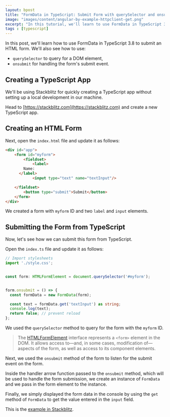 ```yaml
---
layout: bpost
title: "FormData in TypeScript: Submit Form with querySelector and onsubmit"
image: "images/content/angular-by-example-httpclient-get.png"
excerpt: "In this tutorial, we'll learn to use FormData in TypeScript 3.8" 
tags : [typescript] 
---
```


In this post, we'll learn how to use FormData in TypeScript 3.8 to submit an HTML form. We'll also see how to use:

- `querySelector` to query for a DOM element,
- `onsubmit` for handling the form's submit event. 


## Creating a TypeScript App

We'll be using Stackblitz for quickly creating a TypeScript app without setting up a local development in our machine.

Head to [https://stackblitz.com](https://stackblitz.com) and create a new TypeScript app.


## Creating an HTML Form

Next, open the `index.html` file and update it as follows:

```html
<div id="app">
	<form id="myform">
		<fieldset>
			<label>
        Name: 
      </label>
			<input type="text" name="textInput"/>

    </fieldset>
		<button type="submit">Submit</button>
	</form>
</div>
```

We created a form with `myform` ID and two `label` and `input` elements.

## Submitting the Form from TypeScript 

Now, let's see how we can submit this form from TypeScript.

Open the `index.ts` file and update it as follows:

```ts
// Import stylesheets
import './style.css';


const form: HTMLFormElement = document.querySelector('#myform');


form.onsubmit = () => {
  const formData = new FormData(form);

  const text = formData.get('textInput') as string;
  console.log(text);
  return false; // prevent reload
};
```

We used the `querySelector` method to query for the form with the `myform` ID.

> The [HTMLFormElement](https://developer.mozilla.org/en-US/docs/Web/API/HTMLFormElement) interface represents a `<form>` element in the DOM. It allows access to—and, in some cases, modification of—aspects of the form, as well as access to its component elements.

Next, we used the `onsubmit` method of the form to listen for the submit event on the form.

Inside the handler arrow function passed to the `onsubmit` method, which will be used to handle the form submission, we create an instance of `FormData` and we pass in the form element to the instance.

Finally, we simply displayed the form data in the console by using the `get` method of `FormData` to get the value entered in the `input` field.


This is the [example in Stackblitz](https://stackblitz.com/edit/typescript-formdata-example).